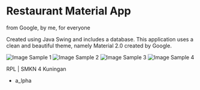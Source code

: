 # Restaurant Material App
from Google, by me, for everyone

Created using Java Swing and includes a database. This application uses a clean and beautiful theme, namely Material 2.0 created by Google.

![Image Sample 1](https://github.com/syncAlpha/java_restaurantMaterial/blob/master/sample/Screenshot%20(1).png)
![Image Sample 2](https://github.com/syncAlpha/java_restaurantMaterial/blob/master/sample/Screenshot%20(2).png)
![Image Sample 3](https://github.com/syncAlpha/java_restaurantMaterial/blob/master/sample/Screenshot%20(3).png)
![Image Sample 4](https://github.com/syncAlpha/java_restaurantMaterial/blob/master/sample/Screenshot%20(4).png)

RPL  |  SMKN 4 Kuningan

- a_lpha
